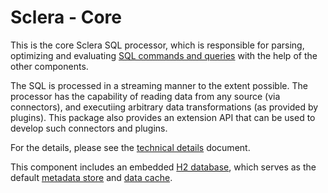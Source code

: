 # Sclera - Core

This is the core Sclera SQL processor, which is responsible for parsing, optimizing and evaluating [SQL commands and queries](https://www.scleradb.com/docs/sclerasql/sqlintro/) with the help of the other components.

The SQL is processed in a streaming manner to the extent possible. The processor has the capability of reading data from any source (via connectors), and executiing arbitrary data transformations (as provided by plugins). This package also provides an extension API that can be used to develop such connectors and plugins.

For the details, please see the [technical details](https://www.scleradb.com/docs/intro/technical/) document.

This component includes an embedded [H2 database](http://www.h2database.com), which serves as the default [metadata store](https://www.scleradb.com/docs/intro/technical/#schema-store) and [data cache](https://www.scleradb.com/docs/intro/technical/#cache-store).
